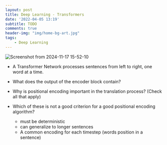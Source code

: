 ```yaml
---
layout: post
title: Deep Learning - Transformers
date: '2022-04-05 13:19'
subtitle: TODO
comments: true
header-img: "img/home-bg-art.jpg"
tags:
    - Deep Learning
---
```




![Screenshot from 2024-11-17 15-52-10](https://github.com/user-attachments/assets/c293b115-a8f8-42a0-9589-fe6a1b200beb)

- A Transformer Network processes sentences from left to right, one word at a time.

- What does the output of the encoder block contain?
- Why is positional encoding important in the translation process? (Check all that apply)
- Which of these is not a good criterion for a good positional encoding algorithm?
  - must be deterministic
  - can generalize to longer sentences
  - A common encoding for each timestep (words position in a sentence)
